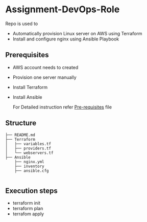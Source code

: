 # Assignment-DevOps-Role
Repo is used to 
- Automatically provision Linux server on AWS using Terraform
- Install and configure nginx using Ansible Playbook

## Prerequisites
- AWS account needs to created
- Provision one server manually
- Install Terraform
- Install Ansible

  For Detailed instruction refer [Pre-requisites](https://github.com/chashakala/assignment-devops/blob/main/Pre-requisites/) file 
## Structure
```
├── README.md
├── Terraform
│   ├── variables.tf
│   ├── providers.tf
│   └── webservers.tf
├── Ansible
    ├── nginx.yml
    ├── inventory
    ├── ansible.cfg
    
 ```
 ## Execution steps
 - terraform init
 - terraform plan
 - terrafom apply
